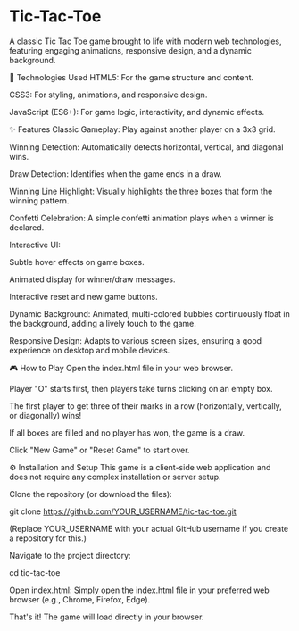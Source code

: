 # Tic-Tac-Toe

A classic Tic Tac Toe game brought to life with modern web technologies, featuring engaging animations, responsive design, and a dynamic background.

🚀 Technologies Used
HTML5: For the game structure and content.

CSS3: For styling, animations, and responsive design.

JavaScript (ES6+): For game logic, interactivity, and dynamic effects.

✨ Features
Classic Gameplay: Play against another player on a 3x3 grid.

Winning Detection: Automatically detects horizontal, vertical, and diagonal wins.

Draw Detection: Identifies when the game ends in a draw.

Winning Line Highlight: Visually highlights the three boxes that form the winning pattern.

Confetti Celebration: A simple confetti animation plays when a winner is declared.

Interactive UI:

Subtle hover effects on game boxes.

Animated display for winner/draw messages.

Interactive reset and new game buttons.

Dynamic Background: Animated, multi-colored bubbles continuously float in the background, adding a lively touch to the game.

Responsive Design: Adapts to various screen sizes, ensuring a good experience on desktop and mobile devices.

🎮 How to Play
Open the index.html file in your web browser.

Player "O" starts first, then players take turns clicking on an empty box.

The first player to get three of their marks in a row (horizontally, vertically, or diagonally) wins!

If all boxes are filled and no player has won, the game is a draw.

Click "New Game" or "Reset Game" to start over.

⚙️ Installation and Setup
This game is a client-side web application and does not require any complex installation or server setup.

Clone the repository (or download the files):

git clone https://github.com/YOUR_USERNAME/tic-tac-toe.git

(Replace YOUR_USERNAME with your actual GitHub username if you create a repository for this.)

Navigate to the project directory:

cd tic-tac-toe

Open index.html: Simply open the index.html file in your preferred web browser (e.g., Chrome, Firefox, Edge).

That's it! The game will load directly in your browser.
